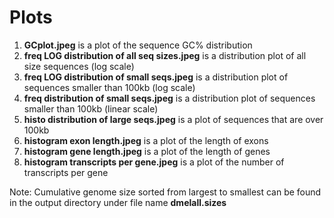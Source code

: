 # Plots

1. **GCplot.jpeg** is a plot of the sequence GC% distribution
1. **freq LOG distribution of all seq sizes.jpeg** is a distribution plot of all size sequences (log scale)
1. **freq LOG distribution of small seqs.jpeg** is a distribution plot of sequences smaller than 100kb (log scale)
1. **freq distribution of small seqs.jpeg** is a distribution plot of sequences smaller than 100kb (linear scale)
1. **histo distribution of large seqs.jpeg** is a plot of sequences that are over 100kb
1. **histogram exon length.jpeg** is a plot of the length of exons
1. **histogram gene length.jpeg** is a plot of the length of genes
1. **histogram transcripts per gene.jpeg** is a plot of the number of transcripts per gene

Note: Cumulative genome size sorted from largest to smallest can be found in the output directory under file name **dmelall.sizes**